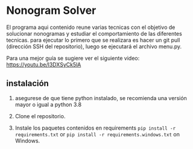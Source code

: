 Nonogram Solver
===============

El programa aqui contenido reune varias tecnicas con el objetivo de solucionar nonogramas y estudiar el comportamiento de las diferentes tecnicas.
para ejecutar lo primero que se realizara es hacer un git pull (dirección SSH del repositorio), luego se ejecutará el archivo menu.py.

Para una mejor guía se sugiere ver el siguiente video: https://youtu.be/I3DXSyCk5lA



instalación
------------
1. asegurese de que tiene python instalado, se recomienda una versión mayor o igual a python 3.8

2. Clone el repositorio.

4. Instale los paquetes contenidos en requirements `pip install -r requirements.txt` or
`pip install -r requirements.windows.txt` on Windows.

